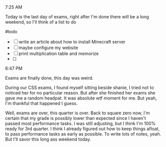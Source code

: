 
7:25 AM

Today is the last day of exams, right after I'm done there will be a long weekend, so I'll think of a list to do

#todo
- [ ] write an article about how to install Minecraft server
- [ ] maybe configure my website
- [ ] print multiplication table and memorize
- [ ] 

6:47 PM

Exams are finally done, this day was weird. 

During our CSS exams, I found myself sitting beside shanie, I tried not to noticed her for no particular reason. But after she finished her exams she gave me a random headpat. It was absolute wtf moment for me. But yeah, I'm thankful that happened I guess. 

Well, exams are over, this quarter is over. Back to square zero now, I'm certain that my grade is possibly lower than expected since I haven't passed most performance tasks. I was still adjusting, but I think I'm 100% ready for 3rd quarter. I think I already figured out how to keep things afloat, to pass performance tasks as early as possible. To write lots of notes, yeah. But I'll savor this long ass weekend today.
